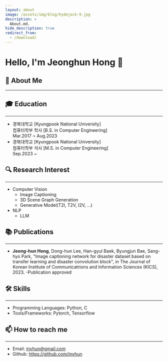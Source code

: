 ```yaml
---
layout: about
image: /assets/img/blog/hydejack-9.jpg
description: >
  About.md.
hide_description: true
redirect_from:
  - /download/
---
```

# Hello, I'm Jeonghun Hong 👋
## 🚀 About Me
* * *

<!--author-->


## 🎓 Education
* * *
- 경북대학교 [Kyungpook National University]<br>
  컴퓨터학부 학사 [B.S. in Computer Engineering]<br>
  Mar.2017 ~ Aug.2023
- 경북대학교 [Kyungpook National University]<br>
  컴퓨터학부 석사 [M.S. in Computer Engineering]<br>
  Sep.2023 ~

## 🔍 Research Interest
* * *
- Computer Vision
  - Image Captioning
  - 3D Scene Graph Generation
  - Generative Model(T2I, T2V, I2V, ...)
- NLP
  - LLM

## 📚 Publications
* * *
- **Jeong-hun Hong**, Dong-hun Lee, Han-gyul Baek, Byungjun Bae, Sang-hyo Park, "Image captioning network for disaster dataset based on transfer learning and disaster convolution block", in The Journal of Korean Institute of Communicatrions and Information Sciences (KICS), 2023. -Publication approved  

## 🛠 Skills
* * *
- Programming Languages: Python, C
- Tools/Frameworks: Pytorch, Tensorflow

## 📫 How to reach me
* * *
- Email: invhun@gmail.com
- Github: https://github.com/invhun

<!-- ## 💼 Work Experience
- [Job Title], [Company], [Start Date - End Date]
  - [Brief Description of Your Role and Achievements] -->

<!-- ## 📚 Certifications
- [Certification Name], [Issuing Organization], [Year] -->